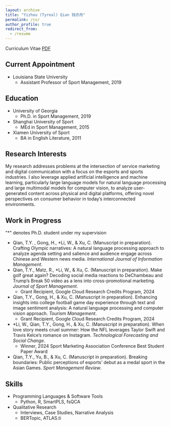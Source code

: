 ```yaml
---
layout: archive
title: "Yizhou (Tyreal) Qian 钱亦舟"
permalink: /cv/
author_profile: true
redirect_from:
  - /resume
---
```


Curriculum Vitae [PDF](https://www.dropbox.com/scl/fi/5txtoeyzk6xkzyqnh85gd/CV_Tyreal-Yizhou-Qian_PR.pdf?rlkey=qfl5iq6uqge8a1v2fq5eau4dh&dl=0)
## Current Appointment
- Louisiana State University
	- Assistant Professor of Sport Management, 2019

## Education

- University of Georgia
	- Ph.D. in Sport Management, 2019
- Shanghai University of Sport
	- MEd in Sport Management, 2015
- Xiamen University of Sport
	- BA in English Literature, 2011

## Research Interests

My research addresses problems at the intersection of service marketing and digital communication with a focus on the esports and sports industries. I also leverage applied artificial intelligence and machine learning, particularly large language models for natural language processing and large multimodal models for computer vision, to analyze user-generated content across physical and digital platforms, offering novel perspectives on consumer behavior in today’s interconnected environments.

## Work in Progress
"*" denotes Ph.D. student under my supervision<br/>
- Qian, T.Y. , Gong, H., *Li, W., & Xu, C. (Manuscript in preparation). Crafting Olympic narratives: A natural language processing approach to analyze agenda setting and salience and audience engage across Chinese and Western news media. _International Journal of Information Management_.
- Qian, T.Y., Matz, R., *Li, W., & Xu, C. (Manuscript in preparation). Make golf great again? Decoding social media reactions to DeChambeau and Trump’s Break 50 video as a lens into cross-promotional marketing. _Journal of Sport Management_.
	- Grant Recipient, Google Cloud Research Credits Program, 2024
- Qian, T.Y., Gong, H., & Xu, C. (Manuscript in preparation). Enhancing insights into college football game day experience through text and image sentiment analysis: A natural language processing and computer vision approach. _Tourism Management_.
	- Grant Recipient, Google Cloud Research Credits Program, 2024
- *Li, W., Qian, T.Y., Gong, H., & Xu, C. (Manuscript in preparation). When love story meets cruel summer: How the NFL leverages Taylor Swift and Travis Kelce’s romance on Instagram. _Technological Forecasting and Social Change_.
	- Winner, 2024 Sport Marketing Association Conference Best Student Paper Award
- Qian, T.Y., Yu, B., & Xu, C. (Manuscript in preparation). Breaking boundaries: Public perceptions of esports’ debut as a medal sport in the Asian Games. _Sport Management Review_.

## Skills

- Programming Languages & Software Tools
	- Python, R, SmartPLS, fsQCA
- Qualitative Research
	- Interviews, Case Studies, Narrative Analysis
	- BERTopic, ATLAS.ti

